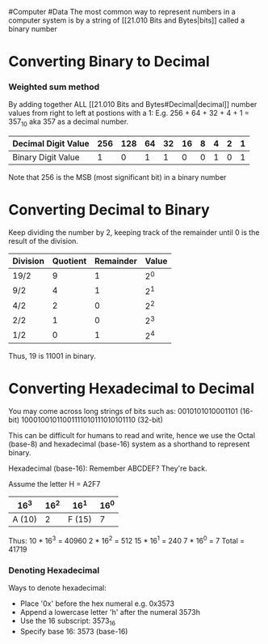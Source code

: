 #Computer #Data 
The most common way to represent numbers in a computer system is by a string of [[21.010 Bits and Bytes|bits]] called a binary number

# Converting Binary to Decimal

### Weighted sum method
By adding together ALL [[21.010 Bits and Bytes#Decimal|decimal]] number values from right to left at postions with a 1:
E.g. 256 + 64 + 32 + 4 + 1 = 357$_1$$_0$ aka 357 as a decimal number.

| Decimal Digit Value | 256 | 128 | 64  | 32  | 16  | 8   | 4   | 2   | 1   |
| ------------------- | --- | --- | --- | --- | --- | --- | --- | --- | --- |
| Binary Digit Value  | 1   | 0   | 1   | 1   | 0   | 0   | 1   | 0   | 1   |
Note that 256 is the MSB (most significant bit) in a binary number
# Converting Decimal to Binary
Keep dividing the number by 2, keeping track of the remainder until 0 is the result of the division.

| Division | Quotient | Remainder | Value |
| -------- | -------- | --------- | ----- |
| 19/2     | 9        | 1         | 2$^0$ |
| 9/2      | 4        | 1         | 2$^1$ |
| 4/2      | 2        | 0         | 2$^2$ |
| 2/2      | 1        | 0         | 2$^3$ |
| 1/2      | 0        | 1         | 2$^4$ |
Thus, 19 is 11001 in binary.

# Converting Hexadecimal to Decimal
You may come across long strings of bits such as:
0010101010001101 (16-bit)
10001001011001111010111010101110 (32-bit)

This can be difficult for humans to read and write, hence we use the Octal (base-8) and hexadecimal (base-16) system as a shorthand to represent binary.

Hexadecimal (base-16):
Remember ABCDEF? They're back.

Assume the letter H = A2F7

| 16$^3$ | 16$^2$ | 16$^1$ | 16$^0$ |
| ------ | ------ | ------ | ------ |
| A (10) | 2      | F (15) | 7      |
Thus:
10 * 16$^3$ = 40960
2 * 16$^2$ = 512
15 * 16$^1$ = 240
7 * 16$^0$ = 7
Total = 41719

### Denoting Hexadecimal
Ways to denote hexadecimal:
- Place '0x' before the hex numeral e.g. 0x3573
- Append a lowercase letter 'h' after the numeral 3573h
- Use the 16 subscript: 3573$_1$$_6$ 
- Specify base 16: 3573 (base-16)
